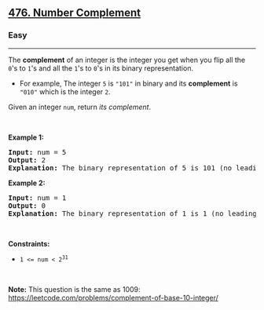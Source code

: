 <h2><a href="https://leetcode.com/problems/number-complement/">476. Number Complement</a></h2><h3>Easy</h3><hr><div><p><span class="wiseone-analysis-result wiseone-analysis-result-fact">The <strong>complement</strong> of an integer is the integer you get when you flip all the <code>0</code>'s to <code>1</code>'s and all the <code>1</code>'s to <code>0</code>'s in its <span class="wiseone-analysis-result wiseone-analysis-result-entity">binary representation</span>.</span></p>

<ul>
	<li><span class="wiseone-analysis-result wiseone-analysis-result-fact">For example, The integer <code>5</code> is <code>"101"</code> in binary and its <strong>complement</strong> is <code>"010"</code> which is the integer <code>2</code>.</span></li>
</ul>

<p>Given an integer <code>num</code>, return <em>its complement</em>.</p>

<p>&nbsp;</p>
<p><strong class="example">Example 1:</strong></p>

<pre><strong>Input:</strong> num = 5
<strong>Output:</strong> 2
<strong>Explanation:</strong> The <span class="wiseone-analysis-result wiseone-analysis-result-entity">binary representation</span> of 5 is 101 (no leading zero bits), and its complement is 010. So you need to output 2.
</pre>

<p><strong class="example">Example 2:</strong></p>

<pre><strong>Input:</strong> num = 1
<strong>Output:</strong> 0
<strong>Explanation:</strong> The <span class="wiseone-analysis-result wiseone-analysis-result-entity">binary representation</span> of 1 is 1 (no leading zero bits), and its complement is 0. So you need to output 0.
</pre>

<p>&nbsp;</p>
<p><strong>Constraints:</strong></p>

<ul>
	<li><code>1 &lt;= num &lt; 2<sup>31</sup></code></li>
</ul>

<p>&nbsp;</p>
<p><strong>Note:</strong> This question is the same as 1009: <a href="https://leetcode.com/problems/complement-of-base-10-integer/" target="_blank" previewlistener="true">https://leetcode.com/problems/complement-of-base-10-integer/</a></p>
</div>